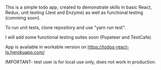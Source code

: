 This is a simple todo app, created to demonstrate skills in basic React, Redux, unit testing (Jest and Enzyme) as well as functional testing (comming soon).

To run unit tests, clone repository and use "yarn run test".

I will add some functional testing suites soon (Pupeteer and TestCafe).

App is available in workable version on https://todos-react-ts.herokuapp.com/

IMPORTANT- test user is for local use only, does not work in production.
